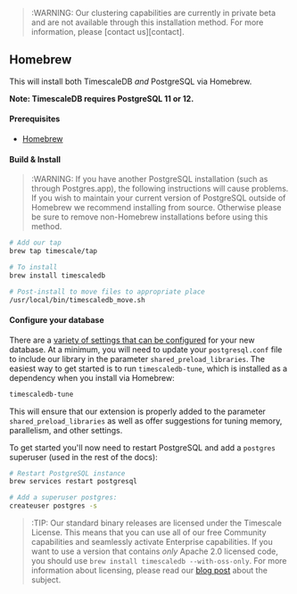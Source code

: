 >:WARNING: Our clustering capabilities are currently in private beta and
are not available through this installation method. For more information,
please [contact us][contact].

## Homebrew [](homebrew)

This will install both TimescaleDB *and* PostgreSQL via Homebrew.

**Note: TimescaleDB requires PostgreSQL 11 or 12.**

#### Prerequisites

- [Homebrew][]

#### Build & Install

>:WARNING: If you have another PostgreSQL installation
(such as through Postgres.app), the following instructions will
cause problems. If you wish to maintain your current version of PostgreSQL
outside of Homebrew we recommend installing from source.  Otherwise please be
sure to remove non-Homebrew installations before using this method.

```bash
# Add our tap
brew tap timescale/tap

# To install
brew install timescaledb

# Post-install to move files to appropriate place
/usr/local/bin/timescaledb_move.sh
```

#### Configure your database

There are a [variety of settings that can be configured][config] for your
new database. At a minimum, you will need to update your `postgresql.conf`
file to include our library in the parameter `shared_preload_libraries`.
The easiest way to get started is to run `timescaledb-tune`, which is
installed as a dependency when you install via Homebrew:
```bash
timescaledb-tune
```

This will ensure that our extension is properly added to the parameter
`shared_preload_libraries` as well as offer suggestions for tuning memory,
parallelism, and other settings.

To get started you'll now need to restart PostgreSQL and add
a `postgres` superuser (used in the rest of the docs):

```bash
# Restart PostgreSQL instance
brew services restart postgresql

# Add a superuser postgres:
createuser postgres -s
```

>:TIP: Our standard binary releases are licensed under the Timescale License.
This means that you can use all of our free Community capabilities and
seamlessly activate Enterprise capabilities.
If you want to use a version that contains _only_ Apache 2.0 licensed
code, you should use `brew install timescaledb --with-oss-only`.
For more information about licensing, please read our [blog post][blog-post]
about the subject.

[config]: /getting-started/configuring
[Homebrew]: https://brew.sh/
[blog-post]: https://www.timescale.com/blog/how-we-are-building-an-open-source-business-a7701516a480
